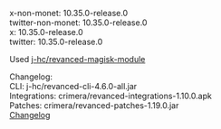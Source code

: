 x-non-monet: 10.35.0-release.0  
twitter-non-monet: 10.35.0-release.0  
x: 10.35.0-release.0  
twitter: 10.35.0-release.0  

Used [j-hc/revanced-magisk-module](https://github.com/j-hc/revanced-magisk-module)
  

Changelog:  
CLI: j-hc/revanced-cli-4.6.0-all.jar  
Integrations: crimera/revanced-integrations-1.10.0.apk  
Patches: crimera/revanced-patches-1.19.0.jar  
[Changelog](https://github.com/crimera/piko/releases/tag/v1.19.0)  

